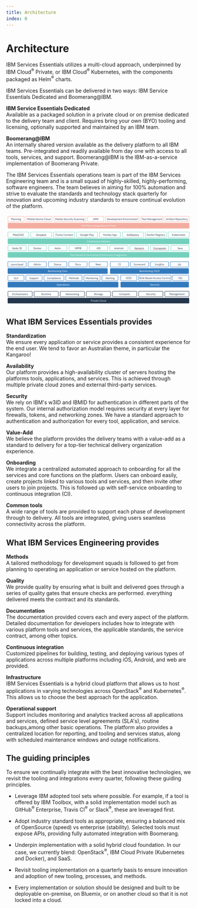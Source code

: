 ```yaml
---
title: Architecture
index: 0
---
```


# Architecture

IBM Services Essentials utilizes a multi-cloud approach, underpinned by IBM Cloud<sup>®</sup> Private, or IBM Cloud<sup>®</sup> Kubernetes, with the components packaged as Helm<sup>®</sup> charts.

IBM Services Essentials can be delivered in two ways: IBM Service Essentials Dedicated and Boomerang@IBM.

**IBM Service Essentials Dedicated**  
Available as a packaged solution in a private cloud or on premise dedicated to the delivery team and client. Requires bring your own (BYO) tooling and licensing, optionally supported and maintained by an IBM team.

**Boomerang@IBM**  
An internally shared version available as the delivery platform to all IBM teams. Pre-integrated and readily available from day one with access to all tools, services, and support. Boomerang@IBM is the IBM-as-a-service implementation of Boomerang Private.

The IBM Services Essentials operations team is part of the IBM Services Engineering team and is a small squad of highly-skilled, highly-performing, software engineers. The team believes in aiming for 100% automation and strive to evaluate the standards and technology stack quarterly for innovation and upcoming industry standards to ensure continual evolution of the platform.

![Conceptual Architecture](./assets/img/Boomerang-Architecture-4.2.png)

## What IBM Services Essentials provides

**Standardization**  
We ensure every application or service provides a consistent experience for the end user. We tend to favor an Australian theme, in particular the Kangaroo!

**Availability**  
Our platform provides a high-availability cluster of servers hosting the platforms tools, applications, and services. This is achieved through multiple private cloud zones and external third-party services.

**Security**  
We rely on IBM's w3ID and IBMID for authentication in different parts of the system. Our internal authorization model requires security at every layer for firewalls, tokens, and networking zones. We have a standard approach to authentication and authorization for every tool, application, and service.

**Value-Add**  
We believe the platform provides the delivery teams with a value-add as a standard to delivery for a top-tier technical delivery organization experience.

**Onboarding**  
We integrate a centralized automated approach to onboarding for all the services and core functions on the platform. Users can onboard easily, create projects linked to various tools and services, and then invite other users to join projects. This is followed up with self-service onboarding to continuous integration (CI).

**Common tools**  
A wide range of tools are provided to support each phase of development through to delivery. All tools are integrated, giving users seamless connectivity across the platform.

## What IBM Services Engineering provides

**Methods**  
A tailored methodology for development squads is followed to get from planning to operating an application or service hosted on the platform.

**Quality**  
We provide quality by ensuring what is built and delivered goes through a series of quality gates that ensure checks are performed. everything delivered meets the contract and its standards.

**Documentation**  
The documentation provided covers each and every aspect of the platform. Detailed documentation for developers includes how to integrate with various platform tools and services, the applicable standards, the service contract, among other topics.

**Continuous integration**  
Customized pipelines for building, testing, and deploying various types of applications across multiple platforms including iOS, Android, and web are provided.

**Infrastructure**  
IBM Services Essentials is a hybrid cloud platform that allows us to host applications in varying technologies across OpenStack<sup>®</sup> and Kubernetes<sup>®</sup>. This allows us to choose the best approach for the application.

**Operational support**  
Support includes monitoring and analytics tracked across all applications and services, defined service level agreements (SLA's), routine backups,among other basic operations. The platform also provides a centralized location for reporting, and tooling and services status, along with scheduled maintenance windows and outage notifications.

## The guiding principles

To ensure we continually integrate with the best innovative technologies, we revisit the tooling and integrations every quarter, following these guiding principles.

- Leverage IBM adopted tool sets where possible. For example, if a tool is offered by IBM Toolbox, with a solid implementation model such as GitHub<sup>®</sup> Enterprise, Travis CI<sup>®</sup> or Slack<sup>®</sup>, these are leveraged first.

- Adopt industry standard tools as appropriate, ensuring a balanced mix of OpenSource (speed) vs enterprise (stability). Selected tools must expose APIs, providing fully automated integration with Boomerang.

- Underpin implementation with a solid hybrid cloud foundation. In our case, we currently blend: OpenStack<sup>®</sup>, IBM Cloud Private (Kubernetes and Docker), and SaaS.

- Revisit tooling implementation on a quarterly basis to ensure innovation and adoption of new tooling, processes, and methods.

- Every implementation or solution should be designed and built to be deployable on-premise, on Bluemix, or on another cloud so that it is not locked into a cloud.
